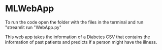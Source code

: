 # MLWebApp

To run the code open the folder with the files in the terminal and run "streamlit run "WebApp.py"

This web app takes the information of a Diabetes CSV that contains the information of past patients and predicts if a person might have the illness.
